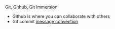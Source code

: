 Git, Github, Git Immersion
- Github is where you can collaborate with others
- Git commit [message convention](https://doublesprogramming.tistory.com/256)
